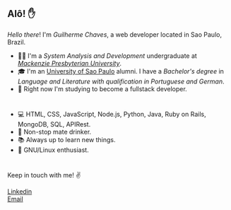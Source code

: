 ## Alô! ✋

_Hello there_! I'm _Guilherme Chaves_, a web developer located in Sao Paulo, Brazil.

* 👨‍💻 I'm a _System Analysis and Development_ undergraduate at [_Mackenzie Presbyterian University_](https://www.mackenzie.br/en/universidade/coi/institutional/about-upm).
* 🎓 I'm an [University of Sao Paulo](https://www5.usp.br/#english) alumni. I have a _Bachelor's degree_ in _Language and Literature with qualification in Portuguese and German_. 
* 💾 Right now I'm studying to become a fullstack developer.

#
* 💻 HTML, CSS, JavaScript, Node.js, Python, Java, Ruby on Rails, MongoDB, SQL, APIRest.
* 🧉 Non-stop mate drinker.
* 📚 Always up to learn new things.
* 🐧 GNU/Linux enthusiast.

# 
Keep in touch with me! ✌️

[Linkedin](https://www.linkedin.com/in/guil-chaves/?locale=en_US)<br>
[Email](mailto:guilchaves@gmail.com)

<!--
**guilchaves/guilchaves** is a ✨ _special_ ✨ repository because its `README.md` (this file) appears on your GitHub profile.

Here are some ideas to get you started:

- 🔭 I’m currently working on ...
- 🌱 I’m currently learning ...
- 👯 I’m looking to collaborate on ...
- 🤔 I’m looking for help with ...
- 💬 Ask me about ...
- 📫 How to reach me: ...
- 😄 Pronouns: ...
- ⚡ Fun fact: ...
-->

